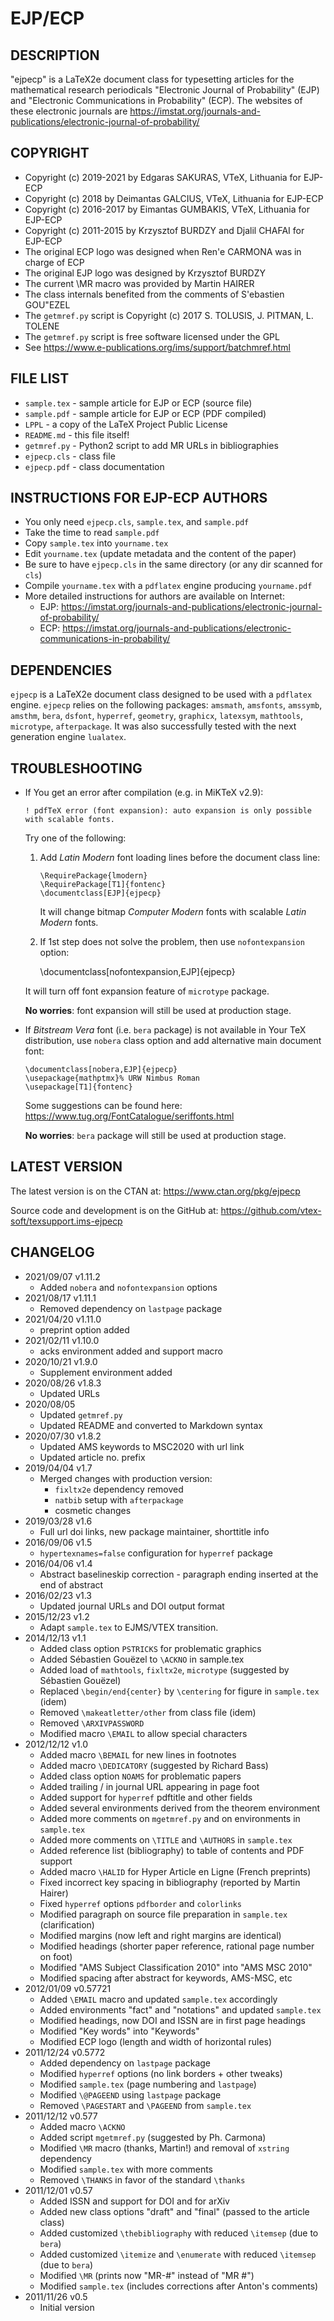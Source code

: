 # EJP/ECP

## DESCRIPTION 

"ejpecp" is a LaTeX2e document class for typesetting articles for the 
mathematical research periodicals "Electronic Journal of Probability" (EJP) 
and "Electronic Communications in Probability" (ECP). The websites of these
electronic journals are https://imstat.org/journals-and-publications/electronic-journal-of-probability/

## COPYRIGHT

-   Copyright (c) 2019-2021 by Edgaras SAKURAS, VTeX, Lithuania for EJP-ECP
-   Copyright (c) 2018 by Deimantas GALCIUS, VTeX, Lithuania for EJP-ECP
-   Copyright (c) 2016-2017 by Eimantas GUMBAKIS, VTeX, Lithuania for EJP-ECP
-   Copyright (c) 2011-2015 by Krzysztof BURDZY and Djalil CHAFAI for EJP-ECP
-   The original ECP logo was designed when Ren\'e CARMONA was in charge of ECP
-   The original EJP logo was designed by Krzysztof BURDZY
-   The current \MR macro was provided by Martin HAIRER
-   The class internals benefited from the comments of S\'ebastien GOU\"EZEL
-   The `getmref.py` script is Copyright (c) 2017 S. TOLUSIS, J. PITMAN, L. TOLENE
-   The `getmref.py` script is free software licensed under the GPL
-   See https://www.e-publications.org/ims/support/batchmref.html

## FILE LIST

-   `sample.tex` - sample article for EJP or ECP (source file)
-   `sample.pdf` - sample article for EJP or ECP (PDF compiled)
-   `LPPL` - a copy of the LaTeX Project Public License
-   `README.md` - this file itself!
-   `getmref.py` - Python2 script to add MR URLs in bibliographies 
-   `ejpecp.cls` - class file 
-   `ejpecp.pdf` - class documentation

## INSTRUCTIONS FOR EJP-ECP AUTHORS

-   You only need `ejpecp.cls`, `sample.tex`, and `sample.pdf`
-   Take the time to read `sample.pdf`
-   Copy `sample.tex` into `yourname.tex`
-   Edit `yourname.tex` (update metadata and the content of the paper)
-   Be sure to have `ejpecp.cls` in the same directory (or any dir scanned for `cls`)
-   Compile `yourname.tex` with a `pdflatex` engine producing `yourname.pdf`
-   More detailed instructions for authors are available on Internet:
    -   EJP: https://imstat.org/journals-and-publications/electronic-journal-of-probability/
    -   ECP: https://imstat.org/journals-and-publications/electronic-communications-in-probability/

## DEPENDENCIES

`ejpecp` is a LaTeX2e document class designed to be used with a `pdflatex` engine.
`ejpecp` relies on the following packages: `amsmath`, `amsfonts`, `amssymb`, `amsthm`,
`bera`, `dsfont`, `hyperref`, `geometry`, `graphicx`, `latexsym`, `mathtools`, 
`microtype`, `afterpackage`. It was also successfully tested with the next 
generation engine `lualatex`.

## TROUBLESHOOTING

-   If You get an error after compilation (e.g. in MiKTeX v2.9):

        ! pdfTeX error (font expansion): auto expansion is only possible with scalable fonts.

    Try one of the following:

    1.  Add _Latin Modern_ font loading lines before the document class line:

            \RequirePackage{lmodern}
            \RequirePackage[T1]{fontenc}
            \documentclass[EJP]{ejpecp}

        It will change bitmap _Computer Modern_ fonts with scalable _Latin Modern_ fonts.

    2.  If 1st step does not solve the problem, then use `nofontexpansion` option:

        \documentclass[nofontexpansion,EJP]{ejpecp}

    It will turn off font expansion feature of `microtype` package. 

    **No worries**: font expansion will still be used at production stage.

-   If _Bitstream Vera_ font (i.e. `bera` package) is not available in Your TeX distribution, use `nobera` class option and add alternative main document font:

        \documentclass[nobera,EJP]{ejpecp}
        \usepackage{mathptmx}% URW Nimbus Roman
        \usepackage[T1]{fontenc}

    Some suggestions can be found here: https://www.tug.org/FontCatalogue/seriffonts.html

    **No worries**: `bera` package will still be used at production stage.

## LATEST VERSION

The latest version is on the CTAN at: 
https://www.ctan.org/pkg/ejpecp

Source code and development is on the GitHub at:
https://github.com/vtex-soft/texsupport.ims-ejpecp

## CHANGELOG

-   2021/09/07 v1.11.2
    -   Added `nobera` and `nofontexpansion` options
-   2021/08/17 v1.11.1
    -   Removed dependency on `lastpage` package
-   2021/04/20 v1.11.0
    -   preprint option added
-   2021/02/11 v1.10.0
    -   acks environment added and support macro
-   2020/10/21 v1.9.0
    -   Supplement environment added
-   2020/08/26 v1.8.3
    -   Updated URLs
-   2020/08/05
    -   Updated `getmref.py`
    -   Updated README and converted to Markdown syntax
-   2020/07/30 v1.8.2
    -   Updated AMS keywords to MSC2020 with url link
    -   Updated article no. prefix
-   2019/04/04 v1.7
    -   Merged changes with production version:
        -   `fixltx2e` dependency removed
        -   `natbib` setup with `afterpackage`
        -   cosmetic changes
-   2019/03/28 v1.6
    -   Full url doi links, new package maintainer, shorttitle info
-   2016/09/06 v1.5
    -   `hypertexnames=false` configuration for `hyperref` package
-   2016/04/06 v1.4
    -   Abstract baselineskip correction - paragraph ending inserted at the end of abstract
-   2016/02/23 v1.3
    -   Updated journal URLs and DOI output format
-   2015/12/23 v1.2
    -   Adapt `sample.tex` to EJMS/VTEX transition.
-   2014/12/13 v1.1
    -   Added class option `PSTRICKS` for problematic graphics
    -   Added Sébastien Gouëzel to `\ACKNO` in sample.tex
    -   Added load of `mathtools`, `fixltx2e`, `microtype` (suggested by Sébastien Gouëzel)
    -   Replaced `\begin/end{center}` by `\centering` for figure in `sample.tex` (idem)
    -   Removed `\makeatletter/other` from class file (idem)
    -   Removed `\ARXIVPASSWORD`
    -   Modified macro `\EMAIL` to allow special characters
-   2012/12/12 v1.0
    -   Added macro `\BEMAIL` for new lines in footnotes
    -   Added macro `\DEDICATORY` (suggested by Richard Bass)
    -   Added class option `NOAMS` for problematic papers
    -   Added trailing / in journal URL appearing in page foot
    -   Added support for `hyperref` pdftitle and other fields
    -   Added several environments derived from the theorem environment 
    -   Added more comments on `mgetmref.py` and on environments in `sample.tex`
    -   Added more comments on `\TITLE` and `\AUTHORS` in `sample.tex`
    -   Added reference list (bibliography) to table of contents and PDF support
    -   Added macro `\HALID` for Hyper Article en Ligne (French preprints)
    -   Fixed incorrect key spacing in bibliography (reported by Martin Hairer)
    -   Fixed `hyperref` options `pdfborder` and `colorlinks`
    -   Modified paragraph on source file preparation in `sample.tex` (clarification) 
    -   Modified margins (now left and right margins are identical)
    -   Modified headings (shorter paper reference, rational page number on foot)
    -   Modified "AMS Subject Classification 2010" into "AMS MSC 2010"
    -   Modified spacing after abstract for keywords, AMS-MSC, etc
-   2012/01/09 v0.57721
    -   Added `\EMAIL` macro and updated `sample.tex` accordingly
    -   Added environments "fact" and "notations" and updated `sample.tex`
    -   Modified headings, now DOI and ISSN are in first page headings
    -   Modified "Key words" into "Keywords"
    -   Modified ECP logo (length and width of horizontal rules)
-   2011/12/24 v0.5772
    -   Added dependency on `lastpage` package
    -   Modified `hyperref` options (no link borders + other tweaks)
    -   Modified `sample.tex` (page numbering and `lastpage`)
    -   Modified `\@PAGEEND` using `lastpage` package
    -   Removed  `\PAGESTART` and `\PAGEEND` from `sample.tex`
-   2011/12/12 v0.577 
    -   Added macro `\ACKNO`
    -   Added script `mgetmref.py` (suggested by Ph. Carmona)
    -   Modified `\MR` macro (thanks, Martin!) and removal of `xstring` dependency
    -   Modified `sample.tex` with more comments 
    -   Removed `\THANKS` in favor of the standard `\thanks`
-   2011/12/01 v0.57
    -   Added ISSN and support for DOI and for arXiv
    -   Added new class options "draft" and "final" (passed to the article class)
    -   Added customized `\thebibliography` with reduced `\itemsep` (due to `bera`)
    -   Added customized `\itemize` and `\enumerate` with reduced `\itemsep` (due to `bera`)
    -   Modified `\MR` (prints now "MR-#" instead of "MR #")
    -   Modified `sample.tex` (includes corrections after Anton's comments)
-   2011/11/26 v0.5
    -   Initial version

